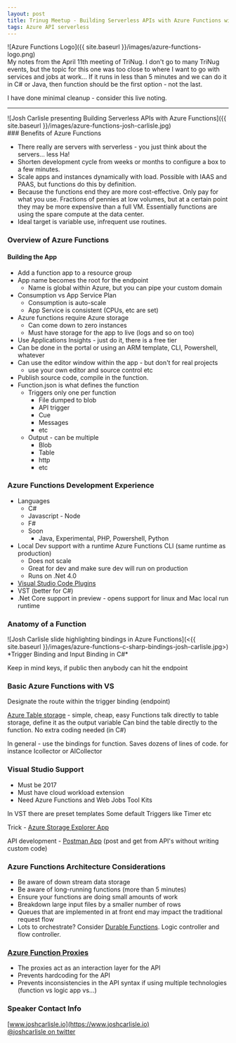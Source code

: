 ```yaml
---
layout: post
title: Trinug Meetup - Building Serverless APIs with Azure Functions with Josh Carlisle
tags: Azure API serverless
---
```


<div class="img_center">
  ![Azure Functions Logo]({{ site.baseurl }}/images/azure-functions-logo.png)
</div>
My notes from the April 11th meeting of TriNug. I don't go to many TriNug events, but the topic for this one was too close to where I want to go with services and jobs at work... If it runs in less than 5 minutes and we can do it in C# or Java, then function should be the first option - not the last. 

I have done minimal cleanup - consider this live noting. 

* * *

<div class="img_center">
  ![Josh Carlisle presenting Building Serverless APIs with Azure Functions]({{ site.baseurl }}/images/azure-functions-josh-carlisle.jpg)
</div>
### Benefits of Azure Functions

-   There really are servers with serverless - you just think about the servers... less Ha!  
-   Shorten development cycle from weeks or months to configure a box to a few minutes.  
-   Scale apps and instances dynamically with load. Possible with IAAS and PAAS, but functions do this by definition.
-   Because the functions end they are more cost-effective. Only pay for what you use. Fractions of pennies at low volumes, but at a certain point they may be more expensive than a full VM.  Essentially functions are using the spare compute at the data center.  
-   Ideal target is variable use, infrequent use routines.

### Overview of Azure Functions

#### Building the App

-   Add a function app to a resource group
-   App name becomes the root for the endpoint
    -   Name is global within Azure, but you can pipe your custom domain
-   Consumption vs App Service Plan
    -   Consumption is auto-scale
    -   App Service is consistent (CPUs, etc are set)
-   Azure functions require Azure storage
    -   Can come down to zero instances
    -   Must have storage for the app to live (logs and so on too)
-   Use Applications Insights - just do it, there is a free tier
-   Can be done in the portal or using an ARM template, CLI, Powershell, whatever
-   Can use the editor window within the app - but don't for real projects
    -   use your own editor and source control etc
-   Publish source code, compile in the function.
-   Function.json is what defines the function
    -   Triggers only one per function 
        -   File dumped to blob
        -   API trigger
        -   Cue
        -   Messages
        -   etc
    -   Output - can be multiple
        -   Blob
        -   Table
        -   http
        -   etc

### Azure Functions Development Experience

-   Languages
    -   C#
    -   Javascript - Node
    -   F#
    -   Soon
        -   Java, Experimental, PHP, Powershell, Python
-   Local Dev support with a runtime Azure Functions CLI (same runtime as production)
    -   Does not scale
    -   Great for dev and make sure dev will run on production
    -   Runs on .Net 4.0
-   [Visual Studio Code Plugins](https://marketplace.visualstudio.com/items?itemName=ms-Azuretools.vscode-Azurefunctions)
-   VST (better for C#)
-   .Net Core support in preview - opens support for linux and Mac local run runtime

### Anatomy of a Function

<div class="img_center">
  ![Josh Carlisle slide highlighting bindings in Azure Functions](<{{ site.baseurl }}/images/azure-functions-c-sharp-bindings-josh-carlisle.jpg>)
*Trigger Binding and Input Binding in C#*
</div>

Keep in mind keys, if public then anybody can hit the endpoint

### Basic Azure Functions with VS

Designate the route within the trigger binding (endpoint)

[Azure Table storage](https://Azure.microsoft.com/en-us/services/storage/tables/) - simple, cheap, easy
Functions talk directly to table storage, define it as the output variable
Can bind the table directly to the function. No extra coding needed (in C#)

In general - use the bindings for function. Saves dozens of lines of code.
      for instance Icollector or AICollector

### Visual Studio Support

-   Must be 2017
-   Must have cloud workload extension
-   Need Azure Functions and Web Jobs Tool Kits

In VST there are preset templates
    Some default Triggers like Timer etc

Trick - [Azure Storage Explorer App](https://Azure.microsoft.com/en-us/features/storage-explorer/)

API development - [Postman App](https://www.getpostman.com/apps) (post and get from API's without writing custom code)

### Azure Functions Architecture Considerations

-   Be aware of down stream data storage
-   Be aware of long-running functions (more than 5 minutes)
-   Ensure your functions are doing small amounts of work 
-   Breakdown large input files by a smaller number of rows
-   Queues that are implemented in at front end may impact the traditional request flow
-   Lots to orchestrate? Consider [Durable Functions](https://docs.microsoft.com/en-us/Azure/Azure-functions/durable-functions-install). Logic controller and flow controller.

### [Azure Function Proxies](https://Azure.microsoft.com/en-us/updates/announcing-Azure-functions-proxies-in-public-preview/)

-   The proxies act as an interaction layer for the API
-   Prevents hardcoding for the API
-   Prevents inconsistencies in the API syntax if using multiple technologies (function vs logic app vs...)

### Speaker Contact Info

[www.joshcarlisle.io](https://www.joshcarlisle.io)  
[@joshcarlisle on twitter](https://twitter.com/joshcarlisle)
